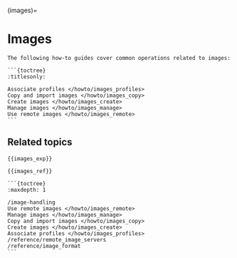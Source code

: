 (images)=
# Images

````{only} diataxis
The following how-to guides cover common operations related to images:

```{toctree}
:titlesonly:

Associate profiles </howto/images_profiles>
Copy and import images </howto/images_copy>
Create images </howto/images_create>
Manage images </howto/images_manage>
Use remote images </howto/images_remote>
```
````

## Related topics

```{only} diataxis
{{images_exp}}

{{images_ref}}
```

````{only} topical
```{toctree}
:maxdepth: 1

/image-handling
Use remote images </howto/images_remote>
Manage images </howto/images_manage>
Copy and import images </howto/images_copy>
Create images </howto/images_create>
Associate profiles </howto/images_profiles>
/reference/remote_image_servers
/reference/image_format
```
````
